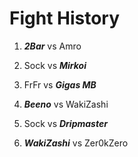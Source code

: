 # Fight History

1. _**2Bar**_ vs Amro
   
2. Sock vs _**Mirkoi**_
   
3. FrFr vs _**Gigas MB**_
   
4. _**Beeno**_ vs WakiZashi
   
5. Sock vs _**Dripmaster**_
    
6. _**WakiZashi**_ vs Zer0kZero
